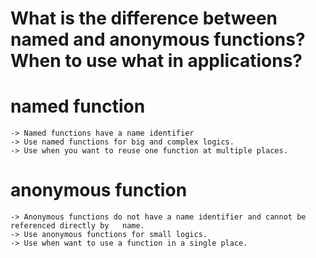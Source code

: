 # What is the difference between named and anonymous functions? When to use what in applications?

# named function
    -> Named functions have a name identifier
    -> Use named functions for big and complex logics.
    -> Use when you want to reuse one function at multiple places.

# anonymous function
    -> Anonymous functions do not have a name identifier and cannot be referenced directly by   name.
    -> Use anonymous functions for small logics.
    -> Use when want to use a function in a single place.
